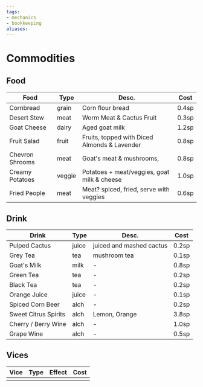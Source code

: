 ```yaml
---
tags:
- mechanics
- bookkeeping
aliases:
---
```

# Commodities
## Food
| Food            | Type   | Desc.                                        | Cost  |
| --------------- | ------ | -------------------------------------------- | ----- |
| Cornbread       | grain  | Corn flour bread                             | 0.4sp |
| Desert Stew     | meat   | Worm Meat & Cactus Fruit                     | 0.3sp |
| Goat Cheese     | dairy  | Aged goat milk                               | 1.2sp |
| Fruit Salad     | fruit  | Fruits, topped with Diced Almonds & Lavender | 0.8sp |
| Chevron Shrooms | meat   | Goat's meat & mushrooms,                     | 0.8sp |
| Creamy Potatoes | veggie | Potatoes + meat/veggies, goat milk & cheese  | 1.0sp |
| Fried People    | meat   | Meat? spiced, fried, serve with veggies      | 0.6sp |


## Drink
| Drink                | Type  | Desc.                    | Cost  |
| -------------------- | ----- | ------------------------ | ----- |
| Pulped Cactus        | juice | juiced and mashed cactus | 0.2sp |
| Grey Tea             | tea   | mushroom tea             | 0.1sp |
| Goat's Milk          | milk  | -                        | 0.8sp |
| Green Tea            | tea   | -                        | 0.2sp |
| Black Tea            | tea   | -                        | 0.2sp |
| Orange Juice         | juice | -                        | 0.1sp |
| Spiced Corn Beer     | alch  | -                        | 0.2sp |
| Sweet Citrus Spirits | alch  | Lemon, Orange            | 3.8sp |
| Cherry / Berry Wine  | alch  | -                        | 1.0sp |
| Grape Wine           | alch  | -                        | 0.5sp |

## Vices
| Vice | Type | Effect | Cost |
| ---- | ---- | ------ | ---- |
|      |      |        |      |
